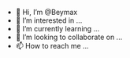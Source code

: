 - 👋 Hi, I’m @Beymax
- 👀 I’m interested in ...
- 🌱 I’m currently learning ...
- 💞️ I’m looking to collaborate on ...
- 📫 How to reach me ...

<!---
Beymax/Beymax is a ✨ special ✨ repository because its `README.md` (this file) appears on your GitHub profile.
You can click the Preview link to take a look at your changes.
--->
